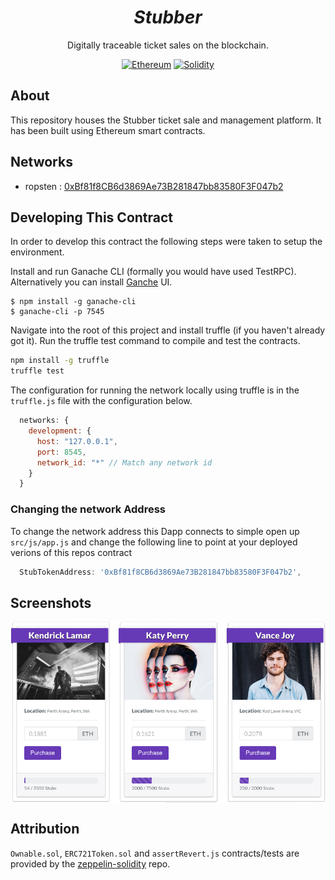 <div align = "center">
    <h1><em>Stubber</em></h1>
    <p>Digitally traceable ticket sales on the blockchain.</p>
    <a href="https://www.ethereum.org/" target="_blank"><img src="https://img.shields.io/badge/Ethereum-ETH-727B9F.svg?longCache=true&style=flat-square" alt="Ethereum"></a>
    <a href="https://solidity.readthedocs.io" target="_blank"><img src="https://img.shields.io/badge/Solidity-0.4.23-blue.svg?longCache=true&style=flat-square" alt="Solidity"></a>
</div>

## About

This repository houses the Stubber ticket sale and management platform. It has been built using Ethereum smart contracts.

## Networks

- ropsten : [0xBf81f8CB6d3869Ae73B281847bb83580F3F047b2](https://ropsten.etherscan.io/address/0xbf81f8cb6d3869ae73b281847bb83580f3f047b2#code)

## Developing This Contract

In order to develop this contract the following steps were taken to setup the environment.

Install and run Ganache CLI (formally you would have used TestRPC). Alternatively you can install [Ganche](http://truffleframework.com/ganache/) UI.

```
$ npm install -g ganache-cli
$ ganache-cli -p 7545
```

Navigate into the root of this project and install truffle (if you haven't already got it). Run the truffle test command to compile and test the contracts.

```bash
npm install -g truffle
truffle test
```

The configuration for running the network locally using truffle is in the `truffle.js` file with the configuration below.

```javascript
  networks: {
    development: {
      host: "127.0.0.1",
      port: 8545,
      network_id: "*" // Match any network id
    }
  }
```

### Changing the network Address

To change the network address this Dapp connects to simple open up `src/js/app.js` and change the following line to point at your deployed verions of this repos contract

```javascript
  StubTokenAddress: '0xBf81f8CB6d3869Ae73B281847bb83580F3F047b2',
```

## Screenshots

<img src="img/project-dashboard.png" data-canonical-src="img/project-dashboard.png" align="center"/>

## Attribution

`Ownable.sol`, `ERC721Token.sol` and `assertRevert.js` contracts/tests are provided by the [zeppelin-solidity](https://github.com/OpenZeppelin/zeppelin-solidity) repo.
